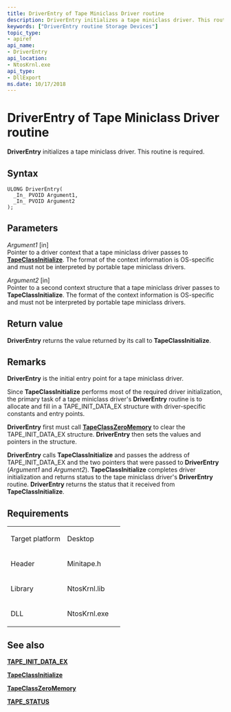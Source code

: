 ```yaml
---
title: DriverEntry of Tape Miniclass Driver routine
description: DriverEntry initializes a tape miniclass driver. This routine is required.
keywords: ["DriverEntry routine Storage Devices"]
topic_type:
- apiref
api_name:
- DriverEntry
api_location:
- NtosKrnl.exe
api_type:
- DllExport
ms.date: 10/17/2018
---
```


# DriverEntry of Tape Miniclass Driver routine


**DriverEntry** initializes a tape miniclass driver. This routine is required.

## Syntax

```ManagedCPlusPlus
ULONG DriverEntry(
  _In_ PVOID Argument1,
  _In_ PVOID Argument2
);
```

## Parameters

*Argument1* \[in\]  
Pointer to a driver context that a tape miniclass driver passes to [**TapeClassInitialize**](/windows-hardware/drivers/ddi/minitape/nf-minitape-tapeclassinitialize). The format of the context information is OS-specific and must not be interpreted by portable tape miniclass drivers.

*Argument2* \[in\]  
Pointer to a second context structure that a tape miniclass driver passes to **TapeClassInitialize**. The format of the context information is OS-specific and must not be interpreted by portable tape miniclass drivers.

## Return value

**DriverEntry** returns the value returned by its call to **TapeClassInitialize**.

## Remarks

**DriverEntry** is the initial entry point for a tape miniclass driver.

Since **TapeClassInitialize** performs most of the required driver initialization, the primary task of a tape miniclass driver's **DriverEntry** routine is to allocate and fill in a TAPE\_INIT\_DATA\_EX structure with driver-specific constants and entry points.

**DriverEntry** first must call [**TapeClassZeroMemory**](/windows-hardware/drivers/ddi/minitape/nf-minitape-tapeclasszeromemory) to clear the TAPE\_INIT\_DATA\_EX structure. **DriverEntry** then sets the values and pointers in the structure.

**DriverEntry** calls **TapeClassInitialize** and passes the address of TAPE\_INIT\_DATA\_EX and the two pointers that were passed to **DriverEntry** (*Argument1* and *Argument2*). **TapeClassInitialize** completes driver initialization and returns status to the tape miniclass driver's **DriverEntry** routine. **DriverEntry** returns the status that it received from **TapeClassInitialize**.

## Requirements

<table>
<colgroup>
<col width="50%" />
<col width="50%" />
</colgroup>
<tbody>
<tr class="odd">
<td align="left"><p>Target platform</p></td>
<td align="left">Desktop</td>
</tr>
<tr class="even">
<td align="left"><p>Header</p></td>
<td align="left">Minitape.h</td>
</tr>
<tr class="odd">
<td align="left"><p>Library</p></td>
<td align="left">NtosKrnl.lib</td>
</tr>
<tr class="even">
<td align="left"><p>DLL</p></td>
<td align="left">NtosKrnl.exe</td>
</tr>
</tbody>
</table>

## <span id="see_also"></span>See also


[**TAPE\_INIT\_DATA\_EX**](/windows-hardware/drivers/ddi/minitape/ns-minitape-_tape_init_data_ex)

[**TapeClassInitialize**](/windows-hardware/drivers/ddi/minitape/nf-minitape-tapeclassinitialize)

[**TapeClassZeroMemory**](/windows-hardware/drivers/ddi/minitape/nf-minitape-tapeclasszeromemory)

[**TAPE\_STATUS**](/windows-hardware/drivers/ddi/minitape/ne-minitape-_tape_status)

 

